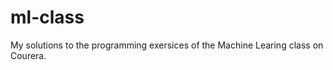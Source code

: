 ml-class
========

My solutions to the programming exersices of the Machine Learing class on Courera.
